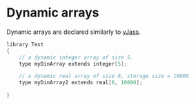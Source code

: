 # Dynamic arrays

Dynamic arrays are declared similarly to [vJass](Dynamic-arrays.md).

```C++
library Test
{
    // a dynamic integer array of size 5.
    type myDinArray extends integer[5];

    // a dynamic real array of size 6, storage size = 10000
    type myDinArray2 extends real[6, 10000];

}
```